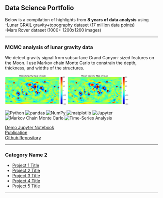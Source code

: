 ## Data Science Portfolio

Below is a compilation of highlights from **8 years of data analysis** using
<br>
-Lunar GRAIL gravity+topography dataset (17 million data points)
<br>
-Mars Rover dataset (1000+ 1200x1200 images)

---

### MCMC analysis of lunar gravity data

We detect gravity signal from subsurface Grand Canyon-sized features on the Moon. I use Markov chain Monte Carlo
to constrain the depth, thickness, and widths of the structures.

<p float="left">
  <img src="/images/moon_gravity_map.png" width="40%" />
  <img src="/images/moon_gravity_map.png" width="40%" /> 
</p>



![Python](https://img.shields.io/badge/Python-3776AB?style=flat-square&logo=Python)
![pandas](https://img.shields.io/badge/pandas-150458?style=flat-square&logo=pandas)
![NumPy](https://img.shields.io/badge/NumPy-013243?style=flat-square&logo=numpy)
![matplotlib](https://img.shields.io/badge/matplotlib-8CAAE6?style=flat-square&logo=matplotlib)
![Jupyter](https://img.shields.io/badge/Jupyter-F37626?style=flat-square&logo=Jupyter)
![Markov Chain Monte Carlo](https://img.shields.io/badge/MCMC-68b030?style=flat-square)
![Time-Series Analysis](https://img.shields.io/badge/Time--Series_Analysis-ff69b4?style=flat-square)

<a href="https://wliang463.github.io/lunar_data_analysis/Analysis_of_Lunar_Gravity_Dataset.html">Demo Jupyter Notebook</a> 
<br>
<a href="https://www.sciencedirect.com/science/article/abs/pii/S0019103522000951">Publication</a> 
<br>
<a href="https://github.com/wliang463/lunar_data_analysis">Github Repository</a> 


---

### Category Name 2

- [Project 1 Title](http://example.com/)
- [Project 2 Title](http://example.com/)
- [Project 3 Title](http://example.com/)
- [Project 4 Title](http://example.com/)
- [Project 5 Title](http://example.com/)

---

